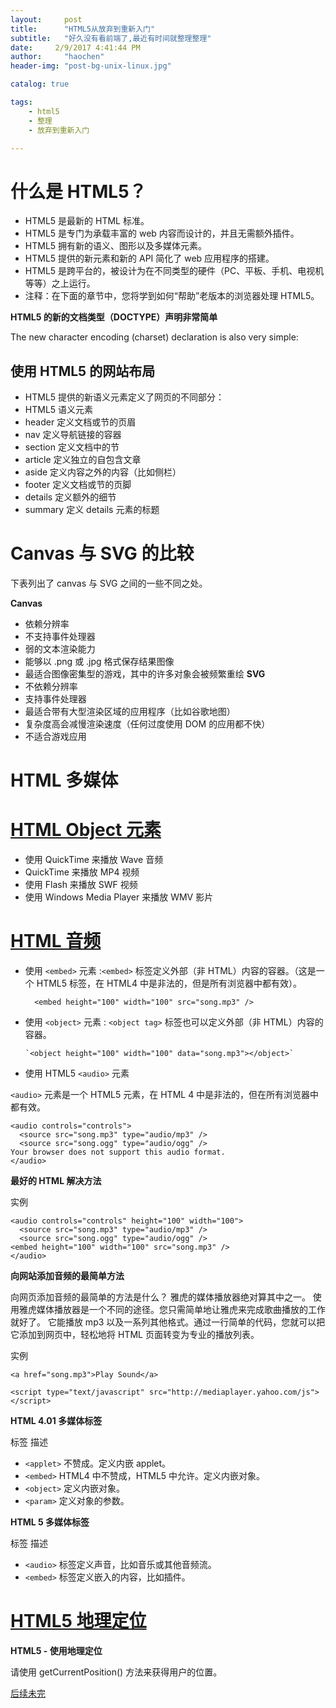 ```yaml
---
layout:     post
title:      "HTML5从放弃到重新入门"
subtitle:   "好久没有看前端了,最近有时间就整理整理"
date:     2/9/2017 4:41:44 PM 
author:     "haochen"
header-img: "post-bg-unix-linux.jpg"

catalog: true

tags:
    - html5
    - 整理
    - 放弃到重新入门

---
```



# 什么是 HTML5？
- HTML5 是最新的 HTML 标准。
- HTML5 是专门为承载丰富的 web 内容而设计的，并且无需额外插件。
- HTML5 拥有新的语义、图形以及多媒体元素。
- HTML5 提供的新元素和新的 API 简化了 web 应用程序的搭建。
- HTML5 是跨平台的，被设计为在不同类型的硬件（PC、平板、手机、电视机等等）之上运行。
- 注释：在下面的章节中，您将学到如何“帮助”老版本的浏览器处理 HTML5。

**HTML5 的新的文档类型（DOCTYPE）声明非常简单**

<!DOCTYPE html>
The new character encoding (charset) declaration is also very simple:

<meta charset="UTF-8">


## 使用 HTML5 的网站布局

- HTML5 提供的新语义元素定义了网页的不同部分：
- HTML5 语义元素
- header	定义文档或节的页眉
- nav	定义导航链接的容器
- section	定义文档中的节
- article	定义独立的自包含文章
- aside	定义内容之外的内容（比如侧栏）
- footer	定义文档或节的页脚
- details	定义额外的细节
- summary	定义 details 元素的标题



# Canvas 与 SVG 的比较

下表列出了 canvas 与 SVG 之间的一些不同之处。

**Canvas**
- 依赖分辨率
- 不支持事件处理器
- 弱的文本渲染能力
- 能够以 .png 或 .jpg 格式保存结果图像
- 最适合图像密集型的游戏，其中的许多对象会被频繁重绘
**SVG**
- 不依赖分辨率
- 支持事件处理器
- 最适合带有大型渲染区域的应用程序（比如谷歌地图）
- 复杂度高会减慢渲染速度（任何过度使用 DOM 的应用都不快）
- 不适合游戏应用


# HTML 多媒体
# [HTML Object 元素](http://www.w3school.com.cn/html/html_object.asp)


- 使用 QuickTime 来播放 Wave 音频
- QuickTime 来播放 MP4 视频
- 使用 Flash 来播放 SWF 视频    
- 使用 Windows Media Player 来播放 WMV 影片


# [HTML 音频](http://www.w3school.com.cn/html/html_audio.asp)

- 使用 `<embed>` 元素 :`<embed>` 标签定义外部（非 HTML）内容的容器。（这是一个 HTML5 标签，在 HTML4 中是非法的，但是所有浏览器中都有效）。

        <embed height="100" width="100" src="song.mp3" />

- 使用 `<object>` 元素
: `<object tag>` 标签也可以定义外部（非 HTML）内容的容器。
  
      `<object height="100" width="100" data="song.mp3"></object>`


- 使用 HTML5 `<audio>` 元素

`<audio>` 元素是一个 HTML5 元素，在 HTML 4 中是非法的，但在所有浏览器中都有效。


    <audio controls="controls">
      <source src="song.mp3" type="audio/mp3" />
      <source src="song.ogg" type="audio/ogg" />
    Your browser does not support this audio format.
    </audio>
    
    
    

**最好的 HTML 解决方法**

实例
    
    <audio controls="controls" height="100" width="100">
      <source src="song.mp3" type="audio/mp3" />
      <source src="song.ogg" type="audio/ogg" />
    <embed height="100" width="100" src="song.mp3" />
    </audio>
    

**向网站添加音频的最简单方法**

向网页添加音频的最简单的方法是什么？
雅虎的媒体播放器绝对算其中之一。
使用雅虎媒体播放器是一个不同的途径。您只需简单地让雅虎来完成歌曲播放的工作就好了。
它能播放 mp3 以及一系列其他格式。通过一行简单的代码，您就可以把它添加到网页中，轻松地将 HTML 页面转变为专业的播放列表。


实例

    <a href="song.mp3">Play Sound</a>
    
    <script type="text/javascript" src="http://mediaplayer.yahoo.com/js">
    </script>
    
    
    
**HTML 4.01 多媒体标签**

标签	描述

- `<applet>`	不赞成。定义内嵌 applet。
- `<embed>`	HTML4 中不赞成，HTML5 中允许。定义内嵌对象。
- `<object>`	定义内嵌对象。
- `<param>`	定义对象的参数。

**HTML 5 多媒体标签**

标签	描述

- `<audio>`	标签定义声音，比如音乐或其他音频流。
- `<embed>`	标签定义嵌入的内容，比如插件。



# [HTML5 地理定位](http://www.w3school.com.cn/html/html5_geolocation.asp)


**HTML5 - 使用地理定位**

请使用 getCurrentPosition() 方法来获得用户的位置。


[后续未完](http://www.w3school.com.cn/html/html5_draganddrop.asp)